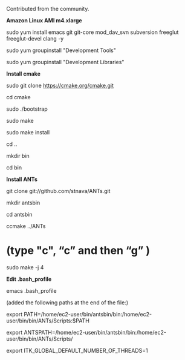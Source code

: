 Contributed from the community.


**Amazon Linux AMI m4.xlarge**

sudo yum install emacs git git-core mod_dav_svn subversion freeglut freeglut-devel clang -y

sudo yum groupinstall "Development Tools" 

sudo yum groupinstall "Development Libraries"

**Install cmake**

sudo git clone https://cmake.org/cmake.git 

cd cmake

sudo ./bootstrap

sudo make

sudo make install

cd ..

mkdir bin

cd bin

**Install ANTs** 

git clone git://github.com/stnava/ANTs.git

mkdir antsbin

cd antsbin

ccmake ../ANTs

# (type "c", “c” and then “g” )

sudo make -j 4

**Edit .bash_profile**

emacs .bash_profile

(added the following paths at the end of the file:)

export PATH=/home/ec2-user/bin/antsbin/bin:/home/ec2-user/bin/bin/ANTs/Scripts:$PATH

export ANTSPATH=/home/ec2-user/bin/antsbin/bin:/home/ec2-user/bin/bin/ANTs/Scripts/

export ITK_GLOBAL_DEFAULT_NUMBER_OF_THREADS=1

